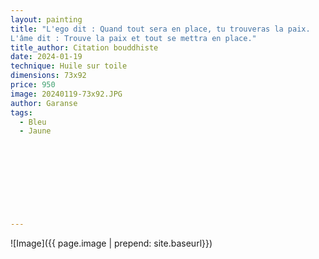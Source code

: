 ```yaml
---
layout: painting
title: "L'ego dit : Quand tout sera en place, tu trouveras la paix.
L'âme dit : Trouve la paix et tout se mettra en place."  						
title_author: Citation bouddhiste                                                        
date: 2024-01-19
technique: Huile sur toile 
dimensions: 73x92
price: 950
image: 20240119-73x92.JPG 	
author: Garanse
tags:
  - Bleu
  - Jaune
  
  
  
  
  
  
  
  
  
---
```

![Image]({{ page.image | prepend: site.baseurl}})

